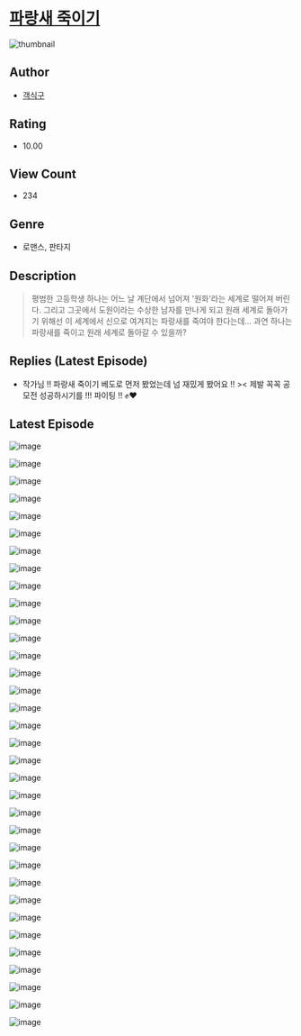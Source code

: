 # [파랑새 죽이기](https://comic.naver.com/challenge/list?titleId=810812)
![thumbnail](https://image-comic.pstatic.net/user_contents_data/challenge_comic/2023/05/24/363527/upload_7017231875360188003_480x623.jpeg)

## Author
- [객식구](https://comic.naver.com/artistTitle?id=363527)

## Rating
- 10.00

## View Count
- 234

## Genre
- 로맨스, 판타지

## Description
> 평범한 고등학생 하나는 어느 날 계단에서 넘어져 '원화'라는 세계로 떨어져 버린다. 그리고 그곳에서 도원이라는 수상한 남자를 만나게 되고 원래 세계로 돌아가기 위해선 이 세계에서 신으로 여겨지는 파랑새를 죽여야 한다는데... 과연 하나는 파랑새를 죽이고 원래 세계로 돌아갈 수 있을까?

## Replies (Latest Episode)
- 작가님 !! 파랑새 죽이기 베도로 먼저 봤었는데 넘 재밌게 봤어요 !! >< 제발 꼭꼭 공모전 성공하시기를 !!! 파이팅 !! ✊❤

## Latest Episode
![image](https://image-comic.pstatic.net/user_contents_data/challenge_comic/2023/05/24/363527/upload_3487021285767209267.jpeg)

![image](https://image-comic.pstatic.net/user_contents_data/challenge_comic/2023/05/24/363527/upload_7148959970504357432.jpeg)

![image](https://image-comic.pstatic.net/user_contents_data/challenge_comic/2023/05/24/363527/upload_4048846442246518835.jpeg)

![image](https://image-comic.pstatic.net/user_contents_data/challenge_comic/2023/05/24/363527/upload_7233969991134163255.jpeg)

![image](https://image-comic.pstatic.net/user_contents_data/challenge_comic/2023/05/24/363527/upload_7004849382318617656.jpeg)

![image](https://image-comic.pstatic.net/user_contents_data/challenge_comic/2023/05/24/363527/upload_3906372821493965879.jpeg)

![image](https://image-comic.pstatic.net/user_contents_data/challenge_comic/2023/05/24/363527/upload_7003998351748511033.jpeg)

![image](https://image-comic.pstatic.net/user_contents_data/challenge_comic/2023/05/24/363527/upload_3762585072360043827.jpeg)

![image](https://image-comic.pstatic.net/user_contents_data/challenge_comic/2023/05/24/363527/upload_3690198724432388664.jpeg)

![image](https://image-comic.pstatic.net/user_contents_data/challenge_comic/2023/05/24/363527/upload_7003435212813579315.jpeg)

![image](https://image-comic.pstatic.net/user_contents_data/challenge_comic/2023/05/24/363527/upload_3761407705880081209.jpeg)

![image](https://image-comic.pstatic.net/user_contents_data/challenge_comic/2023/05/24/363527/upload_3761407503963140145.jpeg)

![image](https://image-comic.pstatic.net/user_contents_data/challenge_comic/2023/05/24/363527/upload_3703760114435515189.jpeg)

![image](https://image-comic.pstatic.net/user_contents_data/challenge_comic/2023/05/24/363527/upload_7005410133299050289.jpeg)

![image](https://image-comic.pstatic.net/user_contents_data/challenge_comic/2023/05/24/363527/upload_3631646453123134515.jpeg)

![image](https://image-comic.pstatic.net/user_contents_data/challenge_comic/2023/05/24/363527/upload_3775205495312757348.jpeg)

![image](https://image-comic.pstatic.net/user_contents_data/challenge_comic/2023/05/24/363527/upload_3846749603763544625.jpeg)

![image](https://image-comic.pstatic.net/user_contents_data/challenge_comic/2023/05/24/363527/upload_3472384586072482659.jpeg)

![image](https://image-comic.pstatic.net/user_contents_data/challenge_comic/2023/05/24/363527/upload_7076107429523042915.jpeg)

![image](https://image-comic.pstatic.net/user_contents_data/challenge_comic/2023/05/24/363527/upload_7221580492164903728.jpeg)

![image](https://image-comic.pstatic.net/user_contents_data/challenge_comic/2023/05/24/363527/upload_3689400478873182515.jpeg)

![image](https://image-comic.pstatic.net/user_contents_data/challenge_comic/2023/05/24/363527/upload_7162472971899200822.jpeg)

![image](https://image-comic.pstatic.net/user_contents_data/challenge_comic/2023/05/24/363527/upload_3977860661544891961.jpeg)

![image](https://image-comic.pstatic.net/user_contents_data/challenge_comic/2023/05/24/363527/upload_3834927462240172087.jpeg)

![image](https://image-comic.pstatic.net/user_contents_data/challenge_comic/2023/05/24/363527/upload_3774407030042157877.jpeg)

![image](https://image-comic.pstatic.net/user_contents_data/challenge_comic/2023/05/24/363527/upload_4122871965318275430.jpeg)

![image](https://image-comic.pstatic.net/user_contents_data/challenge_comic/2023/05/24/363527/upload_3906984145661015344.jpeg)

![image](https://image-comic.pstatic.net/user_contents_data/challenge_comic/2023/05/24/363527/upload_3473509198395160933.jpeg)

![image](https://image-comic.pstatic.net/user_contents_data/challenge_comic/2023/05/24/363527/upload_7378361178905786726.jpeg)

![image](https://image-comic.pstatic.net/user_contents_data/challenge_comic/2023/05/24/363527/upload_7003767248128402228.jpeg)

![image](https://image-comic.pstatic.net/user_contents_data/challenge_comic/2023/05/24/363527/upload_4050250299501732453.jpeg)

![image](https://image-comic.pstatic.net/user_contents_data/challenge_comic/2023/05/24/363527/upload_7292561879973770547.jpeg)

![image](https://image-comic.pstatic.net/user_contents_data/challenge_comic/2023/05/24/363527/upload_3760563298948953912.jpeg)

![image](https://image-comic.pstatic.net/user_contents_data/challenge_comic/2023/05/24/363527/upload_7161679304842425400.jpeg)
